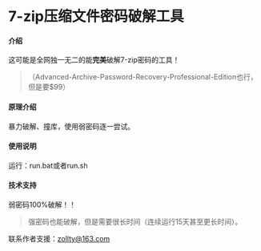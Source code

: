 # 7-zip压缩文件密码破解工具

#### 介绍

这可能是全网独一无二的能**完美**破解7-zip密码的工具！    
> （Advanced-Archive-Password-Recovery-Professional-Edition也行，但是要$99）

#### 原理介绍

暴力破解、撞库，使用弱密码逐一尝试。

#### 使用说明

运行：run.bat或者run.sh

#### 技术支持

弱密码100%破解！！  
> 强密码也能破解，但是需要很长时间（连续运行15天甚至更长时间）。

联系作者支援：zollty@163.com
